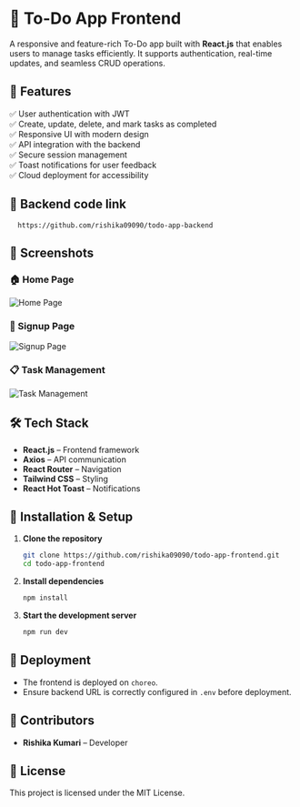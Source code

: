 # 📌 To-Do App Frontend

A responsive and feature-rich To-Do app built with **React.js** that enables users to manage tasks efficiently. It supports authentication, real-time updates, and seamless CRUD operations.

## 🚀 Features

✅ User authentication with JWT  
✅ Create, update, delete, and mark tasks as completed  
✅ Responsive UI with modern design  
✅ API integration with the backend  
✅ Secure session management  
✅ Toast notifications for user feedback  
✅ Cloud deployment for accessibility  

 ## 🔐 Backend code link
  ```
    https://github.com/rishika09090/todo-app-backend
   ```

## 🎥 Screenshots

### 🏠 Home Page
![Home Page](https://github.com/user-attachments/assets/5011285f-9dc1-4bf0-b8c7-f1023cc87ab9)

### 🔐 Signup Page
![Signup Page](https://github.com/user-attachments/assets/4d7267cd-2f8d-4a43-a4e8-5e4a4564db32)

### 📋 Task Management
![Task Management](https://github.com/user-attachments/assets/573b711f-949d-41af-ad15-599d0f90dce3)


## 🛠 Tech Stack

- **React.js** – Frontend framework  
- **Axios** – API communication  
- **React Router** – Navigation  
- **Tailwind CSS** – Styling  
- **React Hot Toast** – Notifications  

## 🔧 Installation & Setup

1. **Clone the repository**
   ```bash
   git clone https://github.com/rishika09090/todo-app-frontend.git
   cd todo-app-frontend
   ```

2. **Install dependencies**
   ```bash
   npm install
   ```
   
3. **Start the development server**
   ```bash
   npm run dev
   ```

## 🚀 Deployment

- The frontend is deployed on `choreo`.  
- Ensure backend URL is correctly configured in `.env` before deployment.

## 👥 Contributors

- **Rishika Kumari** – Developer  

## 📜 License

This project is licensed under the MIT License.
